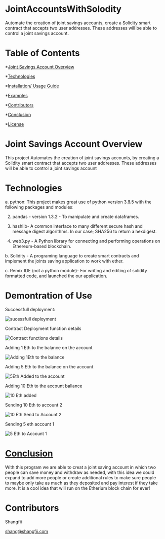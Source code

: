 # JointAccountsWithSolodity

Automate the creation of joint savings accounts, create a Solidity smart contract that accepts two user addresses.
These addresses will be able to control a joint savings account.

# Table of Contents

*[Joint Savings Account Overview](https://github.com/shangfii/JointAccountsWithSolodity#joint-savings-account-overview)

*[Technologies](https://github.com/shangfii/JointAccountsWithSolodity#technologies)

*[Installation/ Usage Guide](https://github.com/shangfii/JointAccountsWithSolodity#technologies)

*[Examples](https://github.com/shangfii/JointAccountsWithSolodity#demontration-of-use)

*[Contributors](https://github.com/shangfii/JointAccountsWithSolodity/blob/main/README.md#contributors)

*[Conclusion](https://github.com/shangfii/JointAccountsWithSolodity/blob/main/README.md#contributors)

*[License](https://github.com/shangfii/JointAccountsWithSolodity/blob/main/LICENSE)



# Joint Savings Account Overview

This project Automates the creation of joint savings accounts, by creating a Solidity smart contract that accepts two user addresses.
These addresses will be able to control a joint savings account

# Technologies 

a. python: This project makes great use of python version 3.8.5 with the following packages and modules:

2. pandas - version 1.3.2 - To manipulate and create dataframes.

3. hashlib-  A common interface to many different secure hash and message digest algorithms. In our case; SHA256 to return a hexdigest.

4. web3.py - A Python library for connecting and performing operations on Ethereum-based blockchain.


b.  Solidity -  A programing language to create smart contracts and implement the joints saving application to work with ether.

c.  Remix IDE (not a python module)- For writing and editing of solidity formatted code, and launched the our application.


# Demontration of Use

Successfull deployment:

![sucessfull deployment](https://github.com/shangfii/JointAccountsWithSolodity/blob/main/Execution_Results/contractDeployed.png)

Contract Deployment function details 

![Contract functions details](https://github.com/shangfii/JointAccountsWithSolodity/blob/main/Execution_Results/deployedContractFunctoinDetails.png)

Adding 1 Eth to the balance on the account

![Adding 1Eth to the balance](https://github.com/shangfii/JointAccountsWithSolodity/blob/main/Execution_Results/Adding1Eth.gif)

Adding 5 Eth to the balance on the account

![5Eth Added to the account](https://github.com/shangfii/JointAccountsWithSolodity/blob/main/Execution_Results/5EthDeposit.gif)

Adding 10 Eth to the account ballance 

![10 Eth added](https://github.com/shangfii/JointAccountsWithSolodity/blob/main/Execution_Results/10EthDeposit.gif)

Sending 10 Eth to account 2

![10 Eth Send to Account 2](https://github.com/shangfii/JointAccountsWithSolodity/blob/main/Execution_Results/10Ethto2.gif)


Sending 5 eth  account 1

![5 Eth to Account 1](https://github.com/shangfii/JointAccountsWithSolodity/blob/main/Execution_Results/5Ethto1.gif)


# [Conclusion](https://github.com/shangfii/JointAccountsWithSolodity/blob/main/README.md#contributors)

With this program we are able to creat a joint saving account in which two people can save money and withdraw as needed, with this idea we could expand to add more people or create additional rules to make sure people to maybe only take as much as they deposited and pay interest if they take more. It is a cool idea that will run on the Etherium block chain for ever! 


# Contributors

Shangfii

shang@shangfii.com
